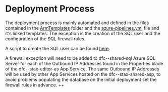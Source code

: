 # Deployment Process

The deployment process is mainly automated and defined in the files contained in the [ArmTemplates](ArmTemplates/) folder and the [azure-pipelines.yml](AzureDevOps/azure-pipelines.yml) file and it's linked templates.  The exception is the creation of the SQL user and the configuration of the SQL firewall rules.

A script to create the SQL user can be found [here](SqlScripts/ServiceAccountCreation.sql).

A firewall exception will need to be added to dfc-<env>-shared-sql Azure SQL Server for each of the Outbound IP Addresses found in the Properties blade of the dfc-<env>-stax-editor-as App Service.  The same Outbound IP Addresses will be used by other App Services hosted on the dfc-<env>-stax-shared-asp, to avoid problems populating the database on the initial deployment set the firewall rules in advance.
++